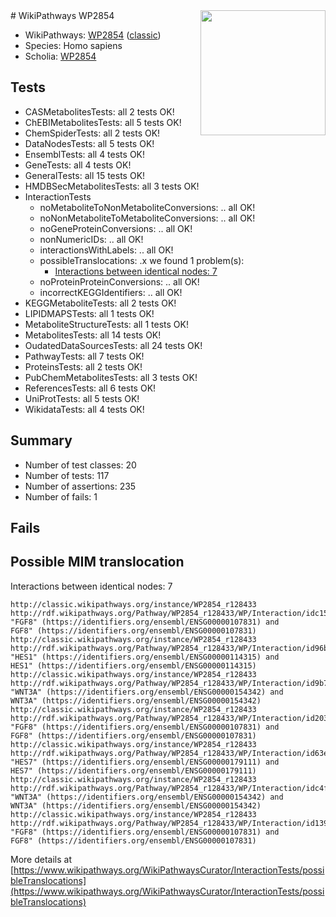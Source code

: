 <img style="float: right; width: 200px" src="https://upload.wikimedia.org/wikipedia/commons/thumb/8/83/Wplogo_with_text_500.png/640px-Wplogo_with_text_500.png" />
# WikiPathways WP2854

* WikiPathways: [WP2854](https://wikipathways.org/pathways/WP2854) ([classic](https://classic.wikipathways.org/instance/WP2854))
* Species: Homo sapiens
* Scholia: [WP2854](https://scholia.toolforge.org/wikipathways/WP2854)
## Tests
* CASMetabolitesTests: all 2 tests OK!
* ChEBIMetabolitesTests: all 5 tests OK!
* ChemSpiderTests: all 2 tests OK!
* DataNodesTests: all 5 tests OK!
* EnsemblTests: all 4 tests OK!
* GeneTests: all 4 tests OK!
* GeneralTests: all 15 tests OK!
* HMDBSecMetabolitesTests: all 3 tests OK!
* InteractionTests
    * noMetaboliteToNonMetaboliteConversions: .. all OK!
    * noNonMetaboliteToMetaboliteConversions: .. all OK!
    * noGeneProteinConversions: .. all OK!
    * nonNumericIDs: .. all OK!
    * interactionsWithLabels: .. all OK!
    * possibleTranslocations: .x we found 1 problem(s):
        * [Interactions between identical nodes: 7](#1c11820c)
    * noProteinProteinConversions: .. all OK!
    * incorrectKEGGIdentifiers: .. all OK!
* KEGGMetaboliteTests: all 2 tests OK!
* LIPIDMAPSTests: all 1 tests OK!
* MetaboliteStructureTests: all 1 tests OK!
* MetabolitesTests: all 14 tests OK!
* OudatedDataSourcesTests: all 24 tests OK!
* PathwayTests: all 7 tests OK!
* ProteinsTests: all 2 tests OK!
* PubChemMetabolitesTests: all 3 tests OK!
* ReferencesTests: all 6 tests OK!
* UniProtTests: all 5 tests OK!
* WikidataTests: all 4 tests OK!


## Summary

* Number of test classes: 20
* Number of tests: 117
* Number of assertions: 235
* Number of fails: 1

## Fails

<a name="1c11820c" />

## Possible MIM translocation

Interactions between identical nodes: 7
```
http://classic.wikipathways.org/instance/WP2854_r128433 http://rdf.wikipathways.org/Pathway/WP2854_r128433/WP/Interaction/idc151bef8 "FGF8" (https://identifiers.org/ensembl/ENSG00000107831) and 
FGF8" (https://identifiers.org/ensembl/ENSG00000107831)
http://classic.wikipathways.org/instance/WP2854_r128433 http://rdf.wikipathways.org/Pathway/WP2854_r128433/WP/Interaction/id96bcac66 "HES1" (https://identifiers.org/ensembl/ENSG00000114315) and 
HES1" (https://identifiers.org/ensembl/ENSG00000114315)
http://classic.wikipathways.org/instance/WP2854_r128433 http://rdf.wikipathways.org/Pathway/WP2854_r128433/WP/Interaction/id9b749d6d "WNT3A" (https://identifiers.org/ensembl/ENSG00000154342) and 
WNT3A" (https://identifiers.org/ensembl/ENSG00000154342)
http://classic.wikipathways.org/instance/WP2854_r128433 http://rdf.wikipathways.org/Pathway/WP2854_r128433/WP/Interaction/id20315a91 "FGF8" (https://identifiers.org/ensembl/ENSG00000107831) and 
FGF8" (https://identifiers.org/ensembl/ENSG00000107831)
http://classic.wikipathways.org/instance/WP2854_r128433 http://rdf.wikipathways.org/Pathway/WP2854_r128433/WP/Interaction/id63e5ba7d "HES7" (https://identifiers.org/ensembl/ENSG00000179111) and 
HES7" (https://identifiers.org/ensembl/ENSG00000179111)
http://classic.wikipathways.org/instance/WP2854_r128433 http://rdf.wikipathways.org/Pathway/WP2854_r128433/WP/Interaction/idc4fa6cb7 "WNT3A" (https://identifiers.org/ensembl/ENSG00000154342) and 
WNT3A" (https://identifiers.org/ensembl/ENSG00000154342)
http://classic.wikipathways.org/instance/WP2854_r128433 http://rdf.wikipathways.org/Pathway/WP2854_r128433/WP/Interaction/id139ec6a6 "FGF8" (https://identifiers.org/ensembl/ENSG00000107831) and 
FGF8" (https://identifiers.org/ensembl/ENSG00000107831)
```

More details at [https://www.wikipathways.org/WikiPathwaysCurator/InteractionTests/possibleTranslocations](https://www.wikipathways.org/WikiPathwaysCurator/InteractionTests/possibleTranslocations)


